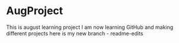 # AugProject
This is august learning project
I am now learning GitHub and making different projects
here is my new branch - readme-edits 
